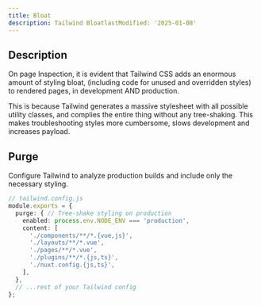 ```yaml
---
title: Bloat
description: Tailwind BloatlastModified: '2025-01-08'
---
```


## Description

On page Inspection, it is evident that Tailwind CSS adds an enormous amount of styling bloat, (including code for unused and overridden styles)  to rendered pages,  in development AND production.

This is because Tailwind generates a massive stylesheet with all possible utility classes, and complies the entire thing without any tree-shaking.  This makes troubleshooting styles more cumbersome, slows development and increases payload.

## Purge

Configure Tailwind to analyze production builds and include only the necessary styling.

```ts
// tailwind.config.js
module.exports = {
  purge: { // Tree-shake styling on production
    enabled: process.env.NODE_ENV === 'production',
    content: [
      './components/**/*.{vue,js}',
      './layouts/**/*.vue',
      './pages/**/*.vue',
      './plugins/**/*.{js,ts}',
      './nuxt.config.{js,ts}',
    ],
  },
  // ...rest of your Tailwind config
};
```
